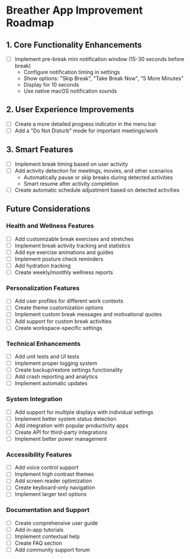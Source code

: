 # Breather App Improvement Roadmap

## 1. Core Functionality Enhancements
- [ ] Implement pre-break mini notification window (15-30 seconds before break)
  - Configure notification timing in settings
  - Show options: "Skip Break", "Take Break Now", "5 More Minutes"
  - Display for 10 seconds
  - Use native macOS notification sounds

## 2. User Experience Improvements
- [ ] Create a more detailed progress indicator in the menu bar
- [ ] Add a "Do Not Disturb" mode for important meetings/work

## 3. Smart Features
- [ ] Implement break timing based on user activity
- [ ] Add activity detection for meetings, movies, and other scenarios
  - Automatically pause or skip breaks during detected activities
  - Smart resume after activity completion
- [ ] Create automatic schedule adjustment based on detected activities

## Future Considerations

### Health and Wellness Features
- [ ] Add customizable break exercises and stretches
- [ ] Implement break activity tracking and statistics
- [ ] Add eye exercise animations and guides
- [ ] Implement posture check reminders
- [ ] Add hydration tracking
- [ ] Create weekly/monthly wellness reports

### Personalization Features
- [ ] Add user profiles for different work contexts
- [ ] Create theme customization options
- [ ] Implement custom break messages and motivational quotes
- [ ] Add support for custom break activities
- [ ] Create workspace-specific settings

### Technical Enhancements
- [ ] Add unit tests and UI tests
- [ ] Implement proper logging system
- [ ] Create backup/restore settings functionality
- [ ] Add crash reporting and analytics
- [ ] Implement automatic updates

### System Integration
- [ ] Add support for multiple displays with individual settings
- [ ] Implement better system status detection
- [ ] Add integration with popular productivity apps
- [ ] Create API for third-party integrations
- [ ] Implement better power management

### Accessibility Features
- [ ] Add voice control support
- [ ] Implement high contrast themes
- [ ] Add screen reader optimization
- [ ] Create keyboard-only navigation
- [ ] Implement larger text options

### Documentation and Support
- [ ] Create comprehensive user guide
- [ ] Add in-app tutorials
- [ ] Implement contextual help
- [ ] Create FAQ section
- [ ] Add community support forum 